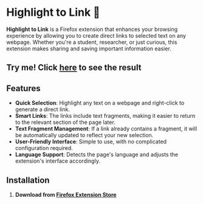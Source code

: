 # Highlight to Link 🔗

**Highlight to Link** is a Firefox extension that enhances your browsing experience by allowing you to create direct links to selected text on any webpage. Whether you're a student, researcher, or just curious, this extension makes sharing and saving important information easier.

## Try me! Click [here](https://github.com/JaceTheBlu/Highlight-to-Link#:~:text=Whether%20you're%20a%20student%2C) to see the result

## Features

- **Quick Selection**: Highlight any text on a webpage and right-click to generate a direct link.
- **Smart Links**: The links include text fragments, making it easier to return to the relevant section of the page later.
- **Text Fragment Management**: If a link already contains a fragment, it will be automatically updated to reflect your new selection.
- **User-Friendly Interface**: Simple to use, with no complicated configuration required.
- **Language Support**: Detects the page's language and adjusts the extension's interface accordingly.

## Installation

1. **Download from [Firefox Extension Store](https://addons.mozilla.org/en-US/firefox/addon/highlight-to-link/)**
